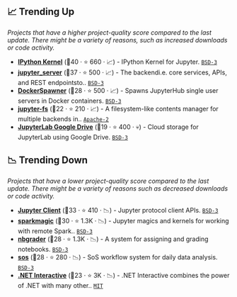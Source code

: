 ## 📈 Trending Up

_Projects that have a higher project-quality score compared to the last update. There might be a variety of reasons, such as increased downloads or code activity._

- <b><a href="https://github.com/ipython/ipykernel">IPython Kernel</a></b> (🥇40 ·  ⭐ 660 · 📈) - IPython Kernel for Jupyter. <code><a href="http://bit.ly/3aKzpTv">BSD-3</a></code>
- <b><a href="https://github.com/jupyter-server/jupyter_server">jupyter_server</a></b> (🥉37 ·  ⭐ 500 · 📈) - The backendi.e. core services, APIs, and REST endpointsto.. <code><a href="http://bit.ly/3aKzpTv">BSD-3</a></code>
- <b><a href="https://github.com/jupyterhub/dockerspawner">DockerSpawner</a></b> (🥈28 ·  ⭐ 500 · 📈) - Spawns JupyterHub single user servers in Docker containers. <code><a href="http://bit.ly/3aKzpTv">BSD-3</a></code>
- <b><a href="https://github.com/jpmorganchase/jupyter-fs">jupyter-fs</a></b> (🥈22 ·  ⭐ 210 · 📈) - A filesystem-like contents manager for multiple backends in.. <code><a href="http://bit.ly/3nYMfla">Apache-2</a></code>
- <b><a href="https://github.com/jupyterlab/jupyterlab-google-drive">JupyterLab Google Drive</a></b> (🥈19 ·  ⭐ 400 · 💀) - Cloud storage for JupyterLab using Google Drive. <code><a href="http://bit.ly/3aKzpTv">BSD-3</a></code>

## 📉 Trending Down

_Projects that have a lower project-quality score compared to the last update. There might be a variety of reasons such as decreased downloads or code activity._

- <b><a href="https://github.com/jupyter/jupyter_client">Jupyter Client</a></b> (🥇33 ·  ⭐ 410 · 📉) - Jupyter protocol client APIs. <code><a href="http://bit.ly/3aKzpTv">BSD-3</a></code>
- <b><a href="https://github.com/jupyter-incubator/sparkmagic">sparkmagic</a></b> (🥇30 ·  ⭐ 1.3K · 📉) - Jupyter magics and kernels for working with remote Spark.. <code><a href="http://bit.ly/3aKzpTv">BSD-3</a></code>
- <b><a href="https://github.com/jupyter/nbgrader">nbgrader</a></b> (🥇28 ·  ⭐ 1.3K · 📉) - A system for assigning and grading notebooks. <code><a href="http://bit.ly/3aKzpTv">BSD-3</a></code>
- <b><a href="https://github.com/vatlab/sos">sos</a></b> (🥈28 ·  ⭐ 280 · 📉) - SoS workflow system for daily data analysis. <code><a href="http://bit.ly/3aKzpTv">BSD-3</a></code>
- <b><a href="https://github.com/dotnet/interactive">.NET Interactive</a></b> (🥈23 ·  ⭐ 3K · 📉) - .NET Interactive combines the power of .NET with many other.. <code><a href="http://bit.ly/34MBwT8">MIT</a></code>

